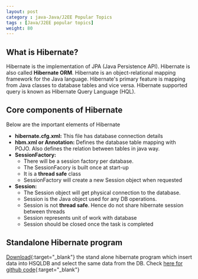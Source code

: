```yaml
---
layout: post
category : java-Java/J2EE Popular Topics
tags : [Java/J2EE popular topics]
weight: 80
---
```


## What is Hibernate?

Hibernate is the implementation of JPA (Java Persistence API). Hibernate is also called **Hibernate ORM**. Hibernate is an object-relational mapping framework for the Java language. Hibernate's primary feature is mapping from Java classes to database tables and vice versa. Hibernate supported query is known as Hibernate Query Language (HQL).

## Core components of Hibernate

Below are the important elements of Hibernate


 * **hibernate.cfg.xml:** This file has database connection details
 * **hbm.xml or Annotation:** Defines the database table mapping with POJO. Also defines the relation between tables in java way.
 * **SessionFactory:** 
   * There will be a session factory per database. 
   * The SessionFacory is built once at start-up
   * It is a **thread safe** class
   * SessionFactory will create a new Session object when requested
 * **Session:**
   * The Session object will get physical connection to the database.
   * Session is the Java object used for any DB operations.
   * Session is not **thread safe**. Hence do not share hibernate session between threads
   * Session represents unit of work with database
   * Session should be closed once the task is completed

## Standalone Hibernate program

[Download](https://github.com/ashismo/repositoryForMyBlog/blob/master/hibernate/HibernateExample.zip){:target="_blank"} the stand alone hibernate program which insert data into HSQLDB and select the same data from the DB.
Check [here for github code](https://github.com/ashismo/repositoryForMyBlog/blob/master/hibernate/HibernateExample){:target="_blank"}